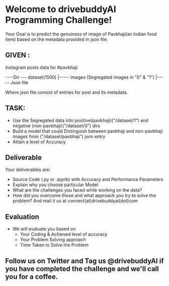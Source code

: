# Welcome to drivebuddyAI Programming Challenge!

Your Goal is to predict the genuiness of image of Pavbhaji(an Indian food item) based on the metadata provided in json file.

## GIVEN :
Instagram posts data for #pavbhaji

----Dir --- dataset(1500)
                |----- images (Segregated images in "0" & "1")
                |----- Json file

Where json file consist of entries for post and its metadata.

## TASK:  
- Use the Segregated data into positive(pavbhaji)("/dataset/1") and negative (non-pavbhaji)("/dataset/0") dirs
- Build a model that could Distinguish between pavbhaji and non-pavbhaji images from ("/dataset/pavbhaji") json entry
- Attain a level of Accuracy

## Deliverable
Your deliverables are:
- Source Code (.py or .ipynb) with Accuracy and Performance Parameters
- Explain why you choose particular Model
- What are the challenges you faced while working on the data?
- How did you overcome those and what approach you try to solve the problem?
And mail it us at connect(at)drivebuddyai(dot)com

## Evaluation
- We will evaluate you based on
  - Your Coding & Achieved level of accuracy
  - Your Problem Solving approach
  - Time Taken to Solve the Problem
  
## Follow us on Twitter and Tag us @drivebuddyAI if you have completed the challenge and we'll call you for a coffee.

